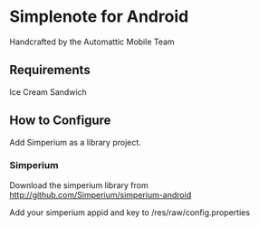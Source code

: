 # Simplenote for Android

Handcrafted by the Automattic Mobile Team

## Requirements

Ice Cream Sandwich

## How to Configure

Add Simperium as a library project.

### Simperium

Download the simperium library from http://github.com/Simperium/simperium-android

Add your simperium appid and key to /res/raw/config.properties
